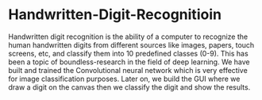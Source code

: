 # Handwritten-Digit-Recognitioin
Handwritten digit recognition is the ability of a computer to recognize the human handwritten digits from different sources like images, papers, touch screens, etc, and classify them into 10 predefined classes (0-9). This has been a topic of boundless-research in the field of deep learning.
We have built and trained the Convolutional neural network which is very effective for image classification purposes. Later on, we build the GUI where we draw a digit on the canvas then we classify the digit and show the results.
